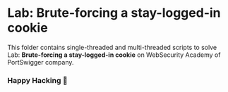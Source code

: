 # Lab: Brute-forcing a stay-logged-in cookie
This folder contains single-threaded and multi-threaded scripts to solve Lab: **Brute-forcing a stay-logged-in cookie** on WebSecurity Academy of PortSwigger company.

### Happy Hacking 👾
